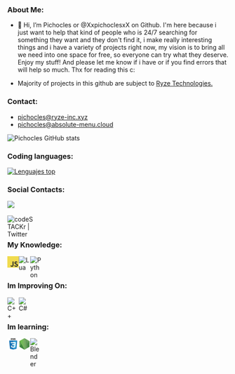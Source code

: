 ### About Me:
- 👋 Hi, I’m Pichocles or @XxpichoclesxX on Github.
I'm here because i just want to help that kind of people who is 24/7 searching for something they want and they don't find it, i make really interesting things and i have a variety of projects right now, my vision is to bring all we need into one space for free, so everyone can try what they deserve. Enjoy my stuff!
And please let me know if i have or if you find errors that will help so much.
Thx for reading this c:

- Majority of projects in this github are subject to [Ryze Technologies.](https://www.ryze-inc.xyz/)
### Contact:
- pichocles@ryze-inc.xyz
- pichocles@absolute-menu.cloud

![Pichocles GitHub stats](https://github-readme-stats.vercel.app/api?username=XxpichoclesxX&show_icons=true&theme=radical)

### Coding languages:
[![Lenguajes top](https://github-readme-stats.vercel.app/api/top-langs/?username=XxpichoclesxX&layout=compact)](https://github.com/anuraghazra/github-readme-stats)

### Social Contacts:

</h5>
<a href="https://discord.com/users/880873485726003200">
<img src="https://lanyard-profile-readme.vercel.app/api/834604339188334643?animated=true" height=175px/>
</a>  
  
  
[<img align="left" alt="codeSTACKr | Twitter" width="62px" src="https://pluspng.com/img-png/twitter-logo-png-logo-twitter-in-png-2500.png"/>][twitter]

<br>
<br />

### My Knowledge:
<img align="left" alt="JavaScript" width="26px" src="https://raw.githubusercontent.com/github/explore/80688e429a7d4ef2fca1e82350fe8e3517d3494d/topics/javascript/javascript.png">
<img align="left" alt="Lua" width="26px" src="https://i.imgur.com/cnsLgB9.png" >
<img align="left" alt="Python" width="26px" src="https://i.imgur.com/nj3JbOj.png" >

<br />
<br />

### Im Improving On:
<img align="left" alt="C++" width="26px" src="https://i.imgur.com/1wB5cHQ.png" >
<img align="left" alt="C#" width="26px" src="https://i.imgur.com/1njh8Rb.png" >

<br />
<br />

### Im learning:
<img align="left" alt="CSS3" width="26px" src="https://raw.githubusercontent.com/github/explore/80688e429a7d4ef2fca1e82350fe8e3517d3494d/topics/css/css.png" >
<img align="left" alt="Node.js" width="26px" src="https://raw.githubusercontent.com/github/explore/80688e429a7d4ef2fca1e82350fe8e3517d3494d/topics/nodejs/nodejs.png" >
<img align="left" alt="Blender" width="24px" src="https://i.imgur.com/qqb4lOF.png" >

<br />

</details>

[twitter]: https://twitter.com/XxpichoclesxxP
